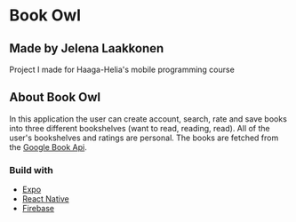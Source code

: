 # Book Owl
## Made by Jelena Laakkonen
Project I made for Haaga-Helia's mobile programming course
## About Book Owl
In this application the user can create account, search, rate and save books into three different bookshelves (want to read, reading, read). All of the user's bookshelves and ratings are personal. The books are fetched from the [Google Book Api](https://developers.google.com/books).
### Build with
- [Expo](https://expo.dev/)
- [React Native](https://reactnative.dev/)
- [Firebase](https://firebase.google.com/)